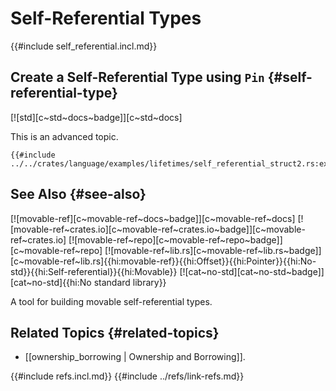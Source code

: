 # Self-Referential Types

{{#include self_referential.incl.md}}

## Create a Self-Referential Type using `Pin` {#self-referential-type}

[![std][c~std~docs~badge]][c~std~docs]

This is an advanced topic.

```rust,editable
{{#include ../../crates/language/examples/lifetimes/self_referential_struct2.rs:example}}
```

## See Also {#see-also}

[![movable-ref][c~movable-ref~docs~badge]][c~movable-ref~docs] [![movable-ref~crates.io][c~movable-ref~crates.io~badge]][c~movable-ref~crates.io] [![movable-ref~repo][c~movable-ref~repo~badge]][c~movable-ref~repo] [![movable-ref~lib.rs][c~movable-ref~lib.rs~badge]][c~movable-ref~lib.rs]{{hi:movable-ref}}{{hi:Offset}}{{hi:Pointer}}{{hi:No-std}}{{hi:Self-referential}}{{hi:Movable}} [![cat~no-std][cat~no-std~badge]][cat~no-std]{{hi:No standard library}}

A tool for building movable self-referential types.

## Related Topics {#related-topics}

- [[ownership_borrowing | Ownership and Borrowing]].

{{#include refs.incl.md}}
{{#include ../refs/link-refs.md}}

<div class="hidden">
</div>
